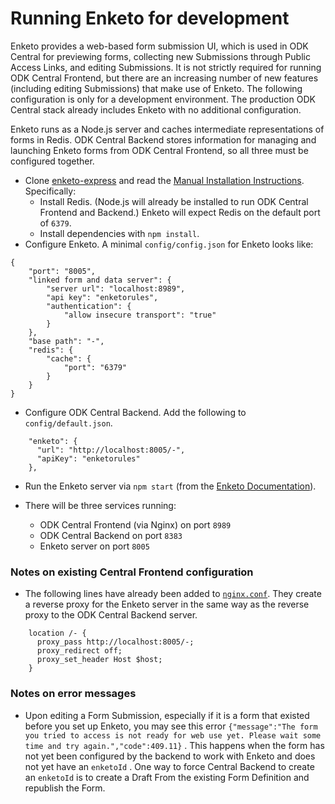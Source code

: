 # Running Enketo for development

Enketo provides a web-based form submission UI, which is used in ODK Central for previewing forms, collecting new Submissions through Public Access Links, and editing Submissions. It is not strictly required for running ODK Central Frontend, but there are an increasing number of new features (including editing Submissions) that make use of Enketo. The following configuration is only for a development environment. The production ODK Central stack already includes Enketo with no additional configuration.

Enketo runs as a Node.js server and caches intermediate representations of forms in Redis. ODK Central Backend stores information for managing and launching Enketo forms from ODK Central Frontend, so all three must be configured together.

- Clone [enketo-express](https://github.com/enketo/enketo-express) and read the [Manual Installation Instructions](https://github.com/enketo/enketo-express/blob/master/tutorials/00-getting-started.md#manually). Specifically:
	* Install Redis. (Node.js will already be installed to run ODK Central Frontend and Backend.) Enketo will expect Redis on the default port of `6379`.
	* Install dependencies with `npm install`.
- Configure Enketo. A minimal `config/config.json` for Enketo looks like:

```
{
    "port": "8005",
    "linked form and data server": {
        "server url": "localhost:8989",
        "api key": "enketorules",
        "authentication": {
            "allow insecure transport": "true"
        }
    },
    "base path": "-",
    "redis": {
        "cache": {
            "port": "6379"
        }
    }
}
```

- Configure ODK Central Backend. Add the following to `config/default.json`.

```
    "enketo": {
      "url": "http://localhost:8005/-",
      "apiKey": "enketorules"
    },
```

- Run the Enketo server via `npm start` (from the [Enketo Documentation](https://github.com/enketo/enketo-express/blob/master/tutorials/00-getting-started.md#how-to-run)).

- There will be three services running:
	* ODK Central Frontend (via Nginx) on port `8989`
	* ODK Central Backend on port `8383`
	* Enketo server on port `8005`


### Notes on existing Central Frontend configuration
- The following lines have already been added to [`nginx.conf`](../nginx.conf). They create a reverse proxy for the Enketo server in the same way as the reverse proxy to the ODK Central Backend server.

```
    location /- {
      proxy_pass http://localhost:8005/-;
      proxy_redirect off;
      proxy_set_header Host $host;
    }
```


### Notes on error messages

* Upon editing a Form Submission, especially if it is a form that existed before you set up Enketo, you may see this error `{"message":"The form you tried to access is not ready for web use yet. Please wait some time and try again.","code":409.11}` . This happens when the form has not yet been configured by the backend to work with Enketo and does not yet have an `enketoId` . One way to force Central Backend to create an `enketoId` is to create a Draft From the existing Form Definition and republish the Form.


